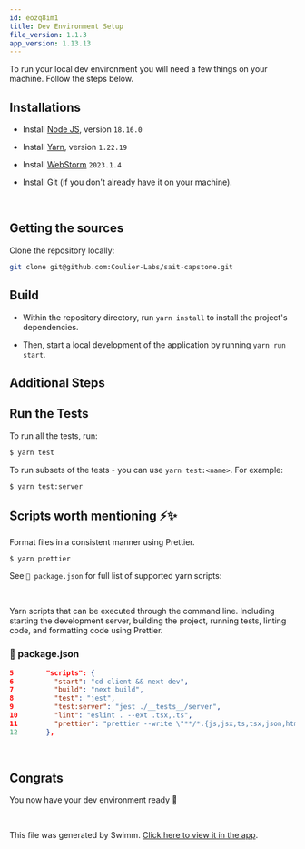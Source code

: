 ```yaml
---
id: eozq8im1
title: Dev Environment Setup
file_version: 1.1.3
app_version: 1.13.13
---
```


To run your local dev environment you will need a few things on your machine. Follow the steps below.

## Installations

*   Install [Node JS](https://nodejs.org/en/download/), version `18.16.0`

*   Install [Yarn](https://classic.yarnpkg.com/lang/en/docs/install/#windows-stable), version `1.22.19`

*   Install [WebStorm](https://www.jetbrains.com/webstorm/) `2023.1.4`

*   Install Git (if you don't already have it on your machine).

    <br/>

## Getting the sources

Clone the repository locally:

```bash
git clone git@github.com:Coulier-Labs/sait-capstone.git
```

## Build

*   Within the repository directory, run `yarn install` to install the project's dependencies.

*   Then, start a local development of the application by running `yarn run` `start`<swm-token data-swm-token=":package.json:6:2:2:`    &quot;start&quot;: &quot;cd client &amp;&amp; next dev&quot;,`"/>.

## Additional Steps

## Run the Tests

To run all the tests, run:

```bash
$ yarn test
```

To run subsets of the tests - you can use `yarn test:<name>`. For example:

```bash
$ yarn test:server
```

## Scripts worth mentioning ⚡️✨

Format files in a consistent manner using Prettier.

```
$ yarn prettier
```

See `📄 package.json` for full list of supported yarn scripts:

<br/>

Yarn scripts that can be executed through the command line. Including starting the development server, building the project, running tests, linting code, and formatting code using Prettier.
<!-- NOTE-swimm-snippet: the lines below link your snippet to Swimm -->
### 📄 package.json
```json
5        "scripts": {
6          "start": "cd client && next dev",
7          "build": "next build",
8          "test": "jest",
9          "test:server": "jest ./__tests__/server",
10         "lint": "eslint . --ext .tsx,.ts",
11         "prettier": "prettier --write \"**/*.{js,jsx,ts,tsx,json,html,css,scss,md}\""
12       },
```

<br/>

## Congrats

You now have your dev environment ready 🎉

<br/>

This file was generated by Swimm. [Click here to view it in the app](https://app.swimm.io/repos/Z2l0aHViJTNBJTNBc2FpdC1jYXBzdG9uZSUzQSUzQUNvdWxpZXItTGFicw==/docs/eozq8im1).
